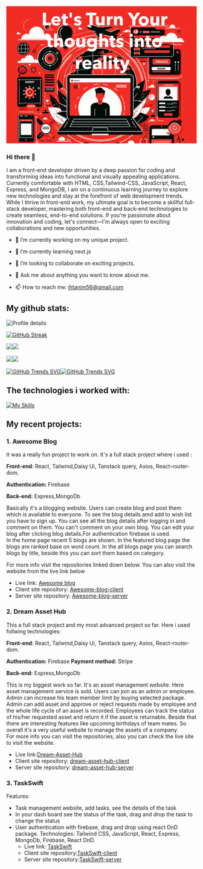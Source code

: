 <img src="./resources/banner.png">



### Hi there 👋


I am a front-end developer driven by a deep passion for coding and transforming ideas into functional and visually appealing applications. Currently comfortable with HTML, CSS,Tailwind-CSS, JavaScript, React, Express, and MongoDB, I am on a continuous learning journey to explore new technologies and stay at the forefront of web development trends. While I thrive in front-end work, my ultimate goal is to become a skillful full-stack developer, mastering both front-end and back-end technologies to create seamless, end-to-end solutions. If you're passionate about innovation and coding, let's connect—I'm always open to exciting collaborations and new opportunities.  
  

- 🔭 I’m currently working on my unique project.
- 🌱 I’m currently learning next.js
- 👯 I’m looking to collaborate on exciting projects.

- 💬 Ask me about anything you want to know about me.
- 📫 How to reach me: ihtanim56@gmail.com

## My github stats:


![Profile details](http://github-profile-summary-cards.vercel.app/api/cards/profile-details?username=Tanim1999&theme=github_dark)  

[![GitHub Streak](https://github-readme-streak-stats.herokuapp.com?user=Tanim1999&theme=monokai)](https://git.io/streak-stats)


![](http://github-profile-summary-cards.vercel.app/api/cards/repos-per-language?username=Tanim1999&theme=github_dark)![](http://github-profile-summary-cards.vercel.app/api/cards/most-commit-language?username=Tanim1999&theme=github_dark)

![](http://github-profile-summary-cards.vercel.app/api/cards/stats?username=Tanim1999&theme=github_dark)![](http://github-profile-summary-cards.vercel.app/api/cards/productive-time?username=Tanim1999&theme=github_dark&utcOffset=8)



[![GitHub Trends SVG](https://api.githubtrends.io/user/svg/Tanim1999/langs?time_range=one_year&theme=dark)](https://githubtrends.io)[![GitHub Trends SVG](https://api.githubtrends.io/user/svg/Tanim1999/repos?time_range=one_year&theme=dark)](https://githubtrends.io)



## The technologies i worked with:

[![My Skills](https://skillicons.dev/icons?i=html,css,tailwind,figma,javascript,react,express,mongodb,firebase,vscode,github,vercel,netlify&perline=7&theme=dark)](https://skillicons.dev)

## <DIV>My recent projects:</DIV>

### 1. Awesome Blog
 It was a really fun project to work on. It's a full stack project where i used :

 <b>Front-end</b>: React, Tailwind,Daisy Ui, Tanstack query, Axios, React-router-dom.


 <b>Authentication:</b> Firebase


 <b>Back-end:</b> Express,MongoDb 


 Basically it's a blogging website. Users can create blog and post them which is available to everyone. To see the blog details amd add to wish list you have to sign up. You can see all the blog details after logging in and comment on them. You can't comment on your own blog. You can edit your blog after clicking blog details.For authentication firebase is used.  
 In the home page recent 5 blogs are shown. In the featured blog page the blogs are ranked base on word count.
 In the all blogs page you can search blogs by title, beside this you can sort them based on category.  

 For more info visit the repositories linked down below. You can also visit the website from the live link below

 

  - Live link: [Awesome blog](https://teal-khapse-f882a2.netlify.app/)
  - Client site repository: [Awesome-blog-client](https://github.com/Tanim1999/awesome-blog-client)
  - Server site repository: [Awesome-blog-server](https://github.com/Tanim1999/awesome-blog-server)

### 2. Dream Asset Hub
This a full stack project and my most advanced project so far. Here i used follwing technologies:

<b>Front-end</b>: React, Tailwind,Daisy Ui, Tanstack query, Axios, React-router-dom.


 <b>Authentication:</b> Firebase
 <b>Payment method:</b> Stripe


 <b>Back-end:</b> Express,MongoDb 

 This is my biggest work so far. It's an asset management website. Here asset management service is sold. Users can join as an admin or employee. Admin can increase his team member limit by buying selected package. Admin can add asset and approve or reject requests made by employee and the whole life cycle of an asset is recorded. Employees can track the status of his/her requested asset and return it if the asset is returnable. Beside that there are interesting features like upcoming birthdays of team mates. So overall it's a very useful website to manage the assets of a company.  
 For more info you can visit the repositories, also you can check the live site to visit the website.
  - Live link:[Dream-Asset-Hub](https://beautiful-lamington-c26634.netlify.app/)
  - Client site repository:  [dream-asset-hub-client](https://github.com/Tanim1999/asset-hub-client)
  - Server site repository:  [dream-asset-hub-server](https://github.com/Tanim1999/asset-hub-server)

### 3. TaskSwift
 Features:
- Task management website, add tasks, see the details of the task
- In your dash board see the status of the task, drag and drop the task to change the status
- User authentication with firebase, drag and drop using react DnD package.
Technologies:
Tailwind CSS, JavaScript, React, Express, MongoDb, Firebase, React DnD.
  - Live link: [TaskSwift](https://magical-zuccutto-79b65d.netlify.app/)
  - Client site repository:[TaskSwift-client](https://github.com/Tanim1999/task-management-client)
  - Server site repository:[TaskSwift-server](https://github.com/Tanim1999/task-management-server)